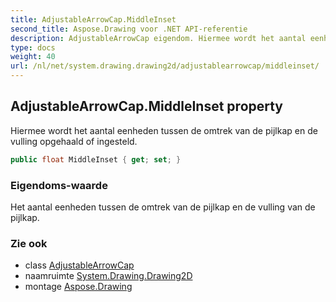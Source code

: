 ```yaml
---
title: AdjustableArrowCap.MiddleInset
second_title: Aspose.Drawing voor .NET API-referentie
description: AdjustableArrowCap eigendom. Hiermee wordt het aantal eenheden tussen de omtrek van de pijlkap en de vulling opgehaald of ingesteld.
type: docs
weight: 40
url: /nl/net/system.drawing.drawing2d/adjustablearrowcap/middleinset/
---
```

## AdjustableArrowCap.MiddleInset property

Hiermee wordt het aantal eenheden tussen de omtrek van de pijlkap en de vulling opgehaald of ingesteld.

```csharp
public float MiddleInset { get; set; }
```

### Eigendoms-waarde

Het aantal eenheden tussen de omtrek van de pijlkap en de vulling van de pijlkap.

### Zie ook

* class [AdjustableArrowCap](../)
* naamruimte [System.Drawing.Drawing2D](../../adjustablearrowcap/)
* montage [Aspose.Drawing](../../../)


